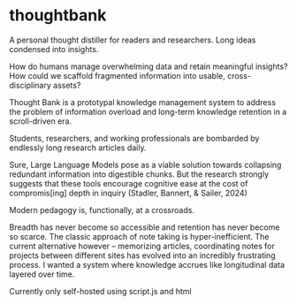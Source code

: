 # thoughtbank
A personal thought distiller for readers and researchers. Long ideas condensed into insights.

How do humans manage overwhelming data and retain meaningful insights?
How could we scaffold fragmented information into usable, cross-disciplinary assets?

Thought Bank is a prototypal knowledge management system to address the problem of information overload and long-term knowledge retention in a scroll-driven era.

Students, researchers, and working professionals are bombarded by endlessly long research articles daily.

Sure, Large Language Models pose as a viable solution towards collapsing redundant information into digestible chunks. But the research strongly suggests that these tools encourage cognitive ease at the cost of compromis[ing] depth in inquiry (Stadler, Bannert, & Sailer, 2024)

Modern pedagogy is, functionally, at a crossroads.

Breadth has never become so accessible and retention has never become so scarce. The classic approach of note taking is hyper-inefficient. The current alternative however – memorizing articles, coordinating notes for projects between different sites has evolved into an incredibly frustrating process. I wanted a system where knowledge accrues like longitudinal data layered over time.

Currently only self-hosted using script.js and html
